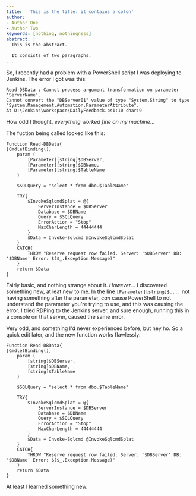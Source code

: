 ```yaml
---
title:  'This is the title: it contains a colon'
author:
- Author One
- Author Two
keywords: [nothing, nothingness]
abstract: |
  This is the abstract.

  It consists of two paragraphs.
...
```

So, I recently had a problem with a PowerShell script I was deploying to Jenkins.
The error I got was this:
```
Read-DBData : Cannot process argument transformation on parameter 'ServerName'.
Cannot convert the "DBServer01" value of type "System.String" to type "System.Management.Automation.ParameterAttribute".
At D:\Jenkins\workspace\DailyFeedback.ps1:10 char:9
```

How odd I thought, *everything worked fine on my machine*...

The fuction being called looked like this:
```
Function Read-DBData{
[CmdletBinding()]
	param (
		[Parameter][string]$DBServer,
		[Parameter][string]$DBName,
		[Parameter][string]$TableName
	)

	$SQLQuery = "select * from dbo.$TableName"

	TRY{
		$InvokeSqlcmdSplat = @{
			ServerInstance = $DBServer
			Database = $DBName
			Query = $SQLQuery
			ErrorAction = "Stop"
			MaxCharLength = 44444444
		}
		$Data = Invoke-Sqlcmd @InvokeSqlcmdSplat
	}
	CATCH{
		THROW "Reserve request row failed. Server: '$DBServer' DB: '$DBName' Error: $($_.Exception.Message)"
	}
	return $Data
}
```
Fairly basic, and nothing strange about it. *However*...
I discovered something new, at leat new to me.
In the line `[Parameter][string]$....` not having something after the parameter, *can* cause PowerShell to not understand the parameter you're trying to use, and this was causing the error.
I tried RDPing to the Jenkins server, and sure enough, running this in a console on that server, caused the same error.

Very odd, and something I'd never experienced before, but hey ho.
So a quick edit later, and the new function works flawlessly:
```
Function Read-DBData{
[CmdletBinding()]
	param (
		[string]$DBServer,
		[string]$DBName,
		[string]$TableName
	)

	$SQLQuery = "select * from dbo.$TableName"

	TRY{
		$InvokeSqlcmdSplat = @{
			ServerInstance = $DBServer
			Database = $DBName
			Query = $SQLQuery
			ErrorAction = "Stop"
			MaxCharLength = 44444444
		}
		$Data = Invoke-Sqlcmd @InvokeSqlcmdSplat
	}
	CATCH{
		THROW "Reserve request row failed. Server: '$DBServer' DB: '$DBName' Error: $($_.Exception.Message)"
	}
	return $Data
}
```

At least I learned something new.